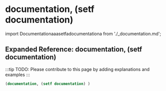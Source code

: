 # documentation, (setf documentation)

import Documentationaaasetfadocumentationa from './_documentation.md';

<Documentationaaasetfadocumentationa />

## Expanded Reference: documentation, (setf documentation)

:::tip
TODO: Please contribute to this page by adding explanations and examples
:::

```lisp
(documentation, (setf documentation) )
```
